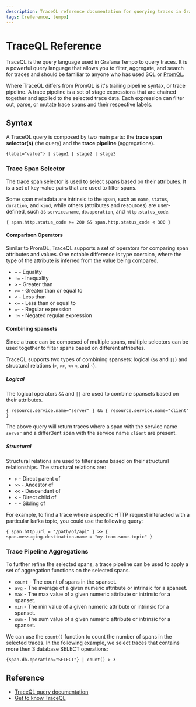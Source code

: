 ```yaml
---
description: TraceQL reference documentation for querying traces in Grafana Tempo.
tags: [reference, tempo]
---
```

# TraceQL Reference

TraceQL is the query language used in Grafana Tempo to query traces. It is a powerful query language that allows you to filter, aggregate, and search for traces and should be familiar to anyone who has used SQL or [PromQL](../metrics/promql.md).

Where TraceQL differs from PromQL is it's trailing pipeline syntax, or trace pipeline. A trace pipeline is a set of stage expressions that are chained together and applied to the selected trace data. Each expression can filter out, parse, or mutate trace spans and their respective labels.

## Syntax

A TraceQL query is composed by two main parts: the **trace span selector(s)** (the query) and the **trace pipeline** (aggregations).

```traceql
{label="value"} | stage1 | stage2 | stage3
```

### Trace Span Selector

The trace span selector is used to select spans based on their attributes. It is a set of key-value pairs that are used to filter spans.

Some span metadata are intrinsic to the span, such as `name`, `status`, `duration`, and `kind`, while others (attributes and resources) are user-defined, such as `service.name`, `db.operation`, and `http.status_code`.

```traceql
{ span.http.status_code >= 200 && span.http.status_code < 300 }
```

#### Comparison Operators

Similar to PromQL, TraceQL supports a set of operators for comparing span attributes and values. One notable difference is type coercion, where the type of the attribute is inferred from the value being compared.

- `=` - Equality
- `!=` - Inequality
- `>` - Greater than
- `>=` - Greater than or equal to
- `<` - Less than
- `<=` - Less than or equal to
- `=~` - Regular expression
- `!~` - Negated regular expression

#### Combining spansets

Since a trace can be composed of multiple spans, multiple selectors can be used together to filter spans based on different attributes.

TraceQL supports two types of combining spansets: logical (`&&` and `||`) and structural relations (`>`, `>>`, `<<` `<`, and `~`).

##### Logical

The logical operators `&&` and `||` are used to combine spansets based on their attributes.

```traceql
{ resource.service.name="server" } && { resource.service.name="client" }
```

The above query will return traces where a span with the service name `server` and a differ3ent span with the service name `client` are present.

##### Structural

Structural relations are used to filter spans based on their structural relationships. The structural relations are:

- `>` - Direct parent of
- `>>` - Ancestor of
- `<<` - Descendant of
- `<` - Direct child of
- `~` - Sibling of

For example, to find a trace where a specific HTTP request interacted with a particular kafka topic, you could use the following query:

```traceql
{ span.http.url = "/path/of/api" } >> { span.messaging.destination.name = "my-team.some-topic" }
```

### Trace Pipeline Aggregations

To further refine the selected spans, a trace pipeline can be used to apply a set of aggregation functions on the selected spans.

- `count` - The count of spans in the spanset.
- `avg` - The average of a given numeric attribute or intrinsic for a spanset.
- `max` - The max value of a given numeric attribute or intrinsic for a spanset.
- `min` - The min value of a given numeric attribute or intrinsic for a spanset.
- `sum` - The sum value of a given numeric attribute or intrinsic for a spanset.

We can use the `count()` function to count the number of spans in the selected traces. In the following example, we select traces that contains more then 3 database SELECT operations:

```traceql
{span.db.operation="SELECT"} | count() > 3
```

## Reference

- [TraceQL query documentation](https://grafana.com/docs/tempo/latest/traceql/)
- [Get to know TraceQL](https://grafana.com/blog/2023/02/07/get-to-know-traceql-a-powerful-new-query-language-for-distributed-tracing/)
